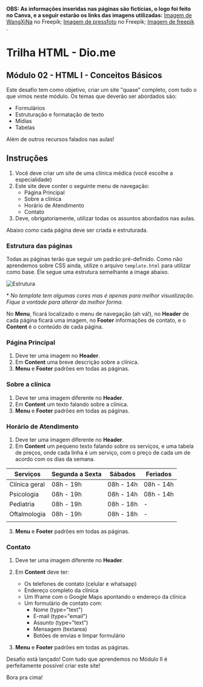 **OBS: As informações inseridas nas páginas são fictícias, o logo foi feito no Canva, e a seguir estarão os links das imagens utilizadas:**
<a href="https://br.freepik.com/psd-gratuitas/interior-do-salao-do-hospital-de-luxo-generative-ai_47895986.htm#query=clinica&position=2&from_view=keyword&track=sph&uuid=cdb811a0-0f4c-4f50-8ecf-df4dd3a80be7">Imagem de WangXiNa</a> no Freepik;
<a href="https://br.freepik.com/fotos-gratis/maos-da-medica-irreconhecivel-digitando-no-teclado-no-escritorio_5839267.htm#query=clinica&position=12&from_view=keyword&track=sph&uuid=526101ac-2696-448c-a8fa-957204052994">Imagem de pressfoto</a> no Freepik;
<a href="https://br.freepik.com/fotos-gratis/medico-no-consultorio-do-oftalmologista_78546355.htm#fromView=search&page=2&position=51&uuid=3f93d467-9b9b-4f3f-9193-d6faabd55794">Imagem de freepik</a> .

# Trilha HTML - Dio.me
## Módulo 02 - HTML I - Conceitos Básicos

Este desafio tem como objetivo, criar um site "quase" completo, com tudo o que vimos neste módulo. Os temas que deverão ser abordados são:
- Formulários
- Estruturação e formatação de texto
- Mídias
- Tabelas

Além de outros recursos falados nas aulas!

## Instruções
1. Você deve criar um site de uma clínica médica (você escolhe a especialidade)
2. Este site deve conter o seguinte menu de navegação:
    - Página Principal
    - Sobre a clínica
    - Horário de Atendimento
    - Contato
3. Deve, obrigatoriamente, utilizar todas os assuntos abordados nas aulas.

Abaixo como cada página deve ser criada e estruturada.

### Estrutura das páginas

Todas as páginas terão que seguir um padrão pré-definido. Como não aprendemos sobre CSS ainda, utilize o arquivo `template.html` para utilizar como base. Ele segue uma estrutura semelhante a image abaixo.

![Estrutura](https://i.stack.imgur.com/9jI6f.gif)

\* _No template tem algumas cores mas é apenas para melhor visualização. Fique a vontade para alterar da melhor forma._

No **Menu**, ficará localizado o menu de navegação (ah vá!), no **Header** de cada página ficará uma imagem, no **Footer** informações de contato, e o **Content** é o conteúdo de cada página.
### Página Principal
1. Deve ter uma imagem no **Header**.
2. Em **Content** uma breve descrição sobre a clínica.
3. **Menu** e **Footer** padrões em todas as páginas.

### Sobre a clínica
1. Deve ter uma imagem diferente no **Header**.
2. Em **Content** um texto falando sobre a clínica.
3. **Menu** e **Footer** padrões em todas as páginas.

### Horário de Atendimento
1. Deve ter uma imagem diferente no **Header**.
2. Em **Content** um pequeno texto falando sobre os serviços, e uma tabela de preços, onde cada linha é um serviço, com o preço de cada um de acordo com os dias da semana.

|Serviços |Segunda a Sexta | Sábados | Feriados |
|---|---|---|---|
|Clínica geral | 08h - 19h  | 08h - 14h | 08h - 14h  |
|Psicologia | 08h - 19h  | 08h - 14h | 08h - 14h  |
|Pediatria | 08h - 19h  | 08h - 18h | - |
|Oftalmologia | 08h - 19h  | 08h - 18h | - |
|||||

3. **Menu** e **Footer** padrões em todas as páginas.


### Contato
1. Deve ter uma imagem diferente no **Header**.
2. Em **Content** deve ter:
    - Os telefones de contato (celular e whatsapp)
    - Endereço completo da clínica
    - Um Iframe com o Google Maps apontando o endereço da clínica
    - Um formulário de contato com:
        - Nome (type="text")
        - E-mail (type="email")
        - Assunto (type="text")
        - Mensagem (textarea)
        - Botões de envias e limpar formulário

3. **Menu** e **Footer** padrões em todas as páginas.

Desafio está lançado! Com tudo que aprendemos no Módulo II é perfeitamente possível criar este site! 

Bora pra cima!